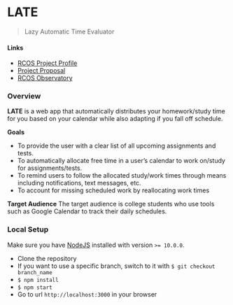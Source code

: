 # LATE

> Lazy Automatic Time Evaluator

#### Links

- [RCOS Project Profile](https://rcos.io/projects/apexal/late/profile)
- [Project Proposal](https://docs.google.com/document/d/1bq5DBvEQhnIkPUz-keMvDHq_dEQ21vwJqSUVB9zdSYk/edit)
- [RCOS Observatory](https://rcos.io/)

### Overview

**LATE** is a web app that automatically distributes your homework/study time for you based on your calendar while also adapting if you fall off schedule.

**Goals**

- To provide the user with a clear list of all upcoming assignments and tests.
- To automatically allocate free time in a user’s calendar to work on/study for assignments/tests.
- To remind users to follow the allocated study/work times through means including notifications, text messages, etc.
- To account for missing scheduled work by reallocating work times

**Target Audience**
The target audience is college students who use tools such as Google Calendar to track their daily schedules.

### Local Setup

Make sure you have [NodeJS](https://nodejs.org/en/download/) installed with version `>= 10.0.0`.

- Clone the repository
- If you want to use a specific branch, switch to it with `$ git checkout branch_name`
- `$ npm install`
- `$ npm start`
- Go to url `http://localhost:3000` in your browser
